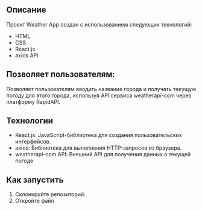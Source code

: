 ## Описание

Проект Weather App создан с использованием следующих технологий:
- HTML
- CSS
- React.js
- axios API

## Позволяет пользователям:

Позволяет пользователям вводить название города и получать текущую погоду для этого города, используя API сервиса weatherapi-com через платформу RapidAPI.

## Технологии

- React.js: JavaScript-библиотека для создания пользовательских интерфейсов.
- axios: Библиотека для выполнения HTTP-запросов из браузера.
- weatherapi-com API: Внешний API для получения данных о текущей погоде

## Как запустить

1. Склонируйте репозиторий: 
2. Откройте файл 
